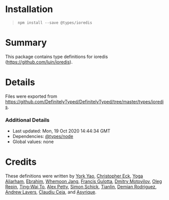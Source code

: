 # Installation
> `npm install --save @types/ioredis`

# Summary
This package contains type definitions for ioredis (https://github.com/luin/ioredis).

# Details
Files were exported from https://github.com/DefinitelyTyped/DefinitelyTyped/tree/master/types/ioredis.

### Additional Details
 * Last updated: Mon, 19 Oct 2020 14:44:34 GMT
 * Dependencies: [@types/node](https://npmjs.com/package/@types/node)
 * Global values: none

# Credits
These definitions were written by [York Yao](https://github.com/plantain-00), [Christopher Eck](https://github.com/chrisleck), [Yoga Aliarham](https://github.com/aliarham11), [Ebrahim](https://github.com/br8h), [Whemoon Jang](https://github.com/palindrom615), [Francis Gulotta](https://github.com/reconbot), [Dmitry Motovilov](https://github.com/funthing), [Oleg Repin](https://github.com/iamolegga), [Ting-Wai To](https://github.com/tingwai-to), [Alex Petty](https://github.com/pettyalex), [Simon Schick](https://github.com/SimonSchick), [Tianlin](https://github.com/tianlinle), [Demian Rodriguez](https://github.com/demian85), [Andrew Lavers](https://github.com/alavers), [Claudiu Ceia](https://github.com/ClaudiuCeia), and [Asyrique](https://github.com/asyrique).
